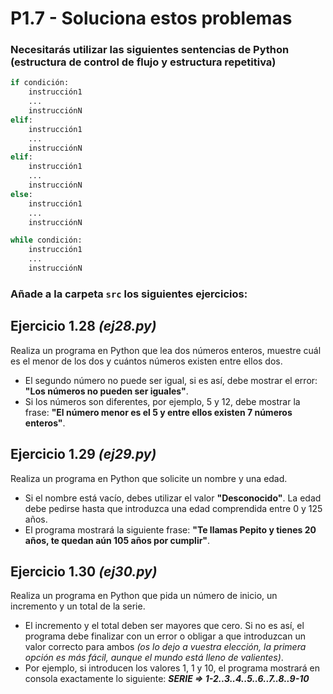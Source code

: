 # P1.7 - Soluciona estos problemas

### Necesitarás utilizar las siguientes sentencias de Python (estructura de control de flujo y estructura repetitiva)

```python
if condición:
    instrucción1
    ...
    instrucciónN
elif:
    instrucción1
    ...
    instrucciónN
elif:
    instrucción1
    ...
    instrucciónN
else:
    instrucción1
    ...
    instrucciónN
```

```python
while condición:
    instrucción1
    ...
    instrucciónN
```

### Añade a la carpeta `src` los siguientes ejercicios:

## Ejercicio 1.28 *(ej28.py)*

Realiza un programa en Python que lea dos números enteros, muestre cuál es el menor de los dos y cuántos números existen entre ellos dos.

  - El segundo número no puede ser igual, si es así, debe mostrar el error: **"Los números no pueden ser iguales"**.
  - Si los números son diferentes, por ejemplo, 5 y 12, debe mostrar la frase: **"El número menor es el 5 y entre ellos existen 7 números enteros"**.

## Ejercicio 1.29 *(ej29.py)*

Realiza un programa en Python que solicite un nombre y una edad.

  - Si el nombre está vacío, debes utilizar el valor **"Desconocido"**. La edad debe pedirse hasta que introduzca una edad comprendida entre 0 y 125 años.
  - El programa mostrará la siguiente frase: **"Te llamas Pepito y tienes 20 años, te quedan aún 105 años por cumplir"**.


## Ejercicio 1.30 *(ej30.py)*

Realiza un programa en Python que pida un número de inicio, un incremento y un total de la serie.

  - El incremento y el total deben ser mayores que cero. Si no es así, el programa debe finalizar con un error o obligar a que introduzcan un valor correcto para ambos *(os lo dejo a vuestra elección, la primera opción es más fácil, aunque el mundo está lleno de valientes)*.
  - Por ejemplo, si introducen los valores 1, 1 y 10, el programa mostrará en consola exactamente lo siguiente: ***SERIE => 1-2..3..4..5..6..7..8..9-10***

